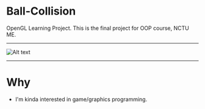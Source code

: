 # Ball-Collision
OpenGL Learning Project.
This is the final project for OOP course, NCTU ME.


******


![Alt text](https://github.com/Sciencethebird/Collision/blob/master/collision_demo_1.PNG)
****
# Why
- I'm kinda interested in game/graphics programming. 
